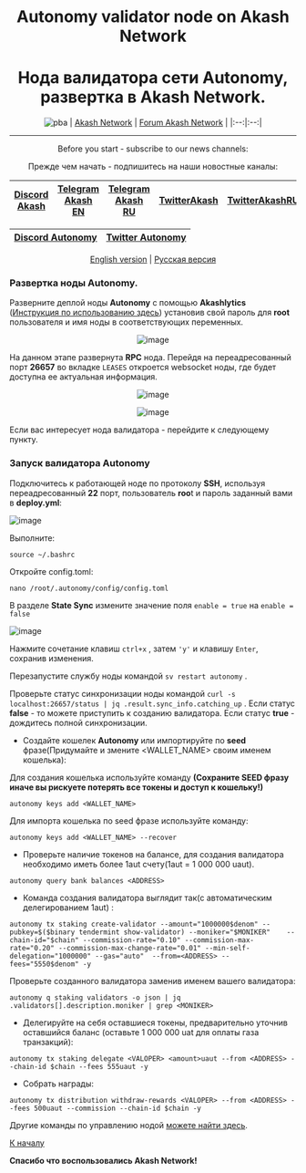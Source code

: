 <div align="center">
  
# Autonomy validator node on Akash Network
# Нода валидатора сети Autonomy, развертка в Akash Network.
  
</div>
  
<div align="center">

![pba](https://user-images.githubusercontent.com/23629420/163564929-166f6a01-a6e2-4412-a4e9-40e54c821f05.png)
| [Akash Network](https://akash.network/) | [Forum Akash Network](https://forum.akash.network/) | 
|:--:|:--:|
___
Before you start - subscribe to our news channels: 

Прежде чем начать - подпишитесь на наши новостные каналы:

| [Discord Akash](https://discord.gg/WR56y8Wt) | [Telegram Akash EN](https://t.me/AkashNW) | [Telegram Akash RU](https://t.me/akash_ru) | [TwitterAkash](https://twitter.com/akashnet_) | [TwitterAkashRU](https://twitter.com/akash_ru) |
|:--:|:--:|:--:|:--:|:--:|

</div>

<div align="center">
  
| [Discord Autonomy](https://t.me/palomachain) | [Twitter Autonomy](https://twitter.com/paloma_chain) |
|:--:|:--:|
  
</div>

<div align="center">
  
[English version](https://github.com/Dimokus88/paloma#english-version) | [Русская версия](https://github.com/Dimokus88/Autonomy/blob/main/README.md#%D1%80%D0%B0%D0%B7%D0%B2%D0%B5%D1%80%D1%82%D0%BA%D0%B0-%D0%BD%D0%BE%D0%B4%D1%8B-autonomy)
 
</div>

### Развертка ноды Autonomy.

Разверните деплой ноды **Autonomy** с помощью **Akashlytics**  ([Инструкция по использованию здесь](https://github.com/Dimokus88/guides/blob/main/Akashlytics/RU-guide.md)) установив свой пароль для **root** пользователя и имя ноды в соответствующих переменных.

<div align="center">
  
![image](https://user-images.githubusercontent.com/23629420/182032552-04d768ff-ac90-4592-9d38-2e00e8fb4455.png)
 
</div>

На данном этапе развернута **RPC** нода. Перейдя на переадресованный порт **26657** во вкладке ```LEASES``` откроется websocket ноды, где будет доступна ее актуальная информация.

<div align="center">
  
![image](https://user-images.githubusercontent.com/23629420/182032797-70a74454-75dd-4910-8a30-9a88a1715531.png)

![image](https://user-images.githubusercontent.com/23629420/182032818-069eef95-8242-459f-b503-ad8322261482.png)
 
</div>

Если вас интересует нода валидатора - перейдите к следующему пункту.

### Запуск валидатора Autonomy

Подключитесь к работающей ноде по протоколу **SSH**, используя переадресованный **22** порт, пользователь **roo**t и пароль заданный вами в **deploy.yml**:

![image](https://user-images.githubusercontent.com/23629420/182032966-3fa2ffae-5348-4a2c-a4e8-5d33c57ba320.png)

Выполните:

```
source ~/.bashrc
```

Откройте config.toml:

```
nano /root/.autonomy/config/config.toml
```

В разделе **State Sync** измените значение поля ```enable = true``` на ```enable = false```

![image](https://user-images.githubusercontent.com/23629420/182035602-c88af532-321d-4f0b-84b3-32382a8f6fa8.png)

Нажмите сочетание клавиш ```ctrl+x``` , затем ```'y'``` и клавишу ```Enter```, сохранив изменения.

Перезапустите службу ноды командой ```sv restart autonomy``` .

Проверьте статус синхронизации ноды командой ```curl -s localhost:26657/status | jq .result.sync_info.catching_up``` . Если статус **false** - то можете приступить к созданию валидатора. Если статус **true** - дождитесь полной синхронизации.

* Создайте кошелек **Autonomy** или импортируйте по **seed** фразе(Придумайте и змените <WALLET_NAME> своим именем кошелька):

Для создания кошелька используйте команду **(Сохраните SEED фразу иначе вы рискуете потерять все токены и доступ к кошельку!)**

```
autonomy keys add <WALLET_NAME>
```

Для импорта кошелька по seed фразе используйте команду:

```
autonomy keys add <WALLET_NAME> --recover
```

* Проверьте наличие токенов на балансе, для создания валидатора необходимо иметь более 1aut счету(1aut = 1 000 000 uaut).

```
autonomy query bank balances <ADDRESS>
```

* Команда создания валидатора выглядит так(с автоматическим делегированием 1aut) :

```
autonomy tx staking create-validator --amount="1000000$denom" --pubkey=$($binary tendermint show-validator) --moniker="$MONIKER"	--chain-id="$chain"	--commission-rate="0.10" --commission-max-rate="0.20" --commission-max-change-rate="0.01" --min-self-delegation="1000000" --gas="auto"	--from=<ADDRESS> --fees="5550$denom" -y
```

Проверьте созданного валидатора заменив <MONIKER> именем вашего валидатора:

```
autonomy q staking validators -o json | jq .validators[].description.moniker | grep <MONIKER>
```

* Делегируйте на себя оставшиеся токены, предварительно уточнив оставшийся баланс (оставьте 1 000 000 uat для оплаты газа транзакций):

```
autonomy tx staking delegate <VALOPER> <amount>uaut --from <ADDRESS> --chain-id $chain --fees 555uaut -y
```

* Собрать награды:

```
autonomy tx distribution withdraw-rewards <VALOPER> --from <ADDRESS> --fees 500uaut --commission --chain-id $chain -y
```
Другие команды по управлению нодой [можете найти здесь](https://github.com/Dimokus88/guides/blob/main/Cosmos%20SDK/Guide_RU.md#%D0%BA%D0%BE%D0%BC%D0%B0%D0%BD%D0%B4%D1%8B-%D0%B4%D0%BB%D1%8F-%D0%BA%D0%BE%D0%BC%D0%B0%D0%BD%D0%B4%D0%BD%D0%BE%D0%B9-%D1%81%D1%82%D0%BE%D1%80%D0%BE%D0%BA%D0%B8-%D0%BF%D1%80%D0%BE%D0%B5%D0%BA%D1%82%D0%BE%D0%B2-%D1%8D%D0%BA%D0%BE%D1%81%D0%B8%D1%81%D1%82%D0%B5%D0%BC%D1%8B-cosmos-sdk).

[К началу](https://github.com/Dimokus88/Autonomy/blob/main/README.md#autonomy-validator-node-on-akash-network)

**Спасибо что воспользовались Akash Network!**
